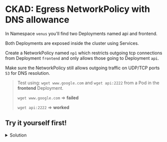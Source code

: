# CKAD: Egress NetworkPolicy with DNS allowance

In Namespace `venus` you'll find two Deployments named api and frontend. 

Both Deployments are exposed inside the cluster using Services. 

Create a NetworkPolicy named `np1` which restricts outgoing tcp connections from Deployment `frontend` and only allows those going to Deployment `api`. 

Make sure the NetworkPolicy still allows outgoing traffic on UDP/TCP ports `53` for DNS resolution.

> Test using: `wget www.google.com` and `wget api:2222` from a Pod in the **frontend** Deployment.
> 
>
> `wget www.google.com` ⇒ **failed**
> 
> 
> `wget api:2222` ⇒ **worked**



## Try it yourself first!

<details><summary>Solution</summary>
  
```yaml
apiVersion: networking.k8s.io/v1
kind: NetworkPolicy
metadata:
  name: np1
  namespace: venus
spec:
  podSelector:
    matchLabels:
      app: frontend
  policyTypes:
    - Egress
  egress:
    - to:
        - podSelector:
            matchLabels:
              app: api
      ports:
        - protocol: TCP
          port: 2222
    - ports:
        - protocol: UDP
          port: 53
        - protocol: TCP
          port: 53
```
</details>
